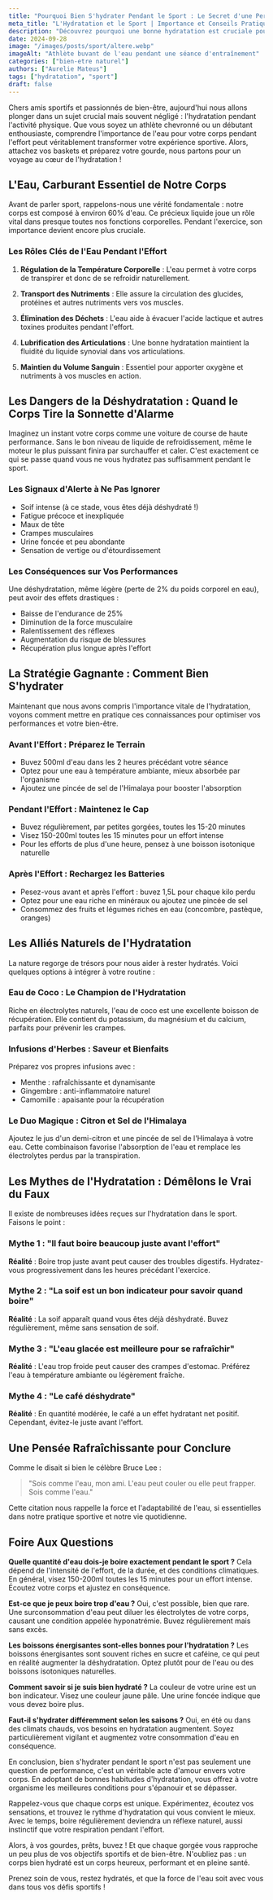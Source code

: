 ```yaml
---
title: "Pourquoi Bien S'hydrater Pendant le Sport : Le Secret d'une Performance Optimale"
meta_title: "L'Hydratation et le Sport | Importance et Conseils Pratiques"
description: "Découvrez pourquoi une bonne hydratation est cruciale pour vos performances sportives et votre santé. Conseils pratiques et astuces naturelles pour rester bien hydraté pendant l'effort."
date: 2024-09-28
image: "/images/posts/sport/altere.webp"
imageAlt: "Athlète buvant de l'eau pendant une séance d'entraînement"
categories: ["bien-etre naturel"]
authors: ["Aurelie Mateus"]
tags: ["hydratation", "sport"]
draft: false
---
```


Chers amis sportifs et passionnés de bien-être, aujourd'hui nous allons plonger dans un sujet crucial mais souvent négligé : l'hydratation pendant l'activité physique. Que vous soyez un athlète chevronné ou un débutant enthousiaste, comprendre l'importance de l'eau pour votre corps pendant l'effort peut véritablement transformer votre expérience sportive. Alors, attachez vos baskets et préparez votre gourde, nous partons pour un voyage au cœur de l'hydratation !

## L'Eau, Carburant Essentiel de Notre Corps

Avant de parler sport, rappelons-nous une vérité fondamentale : notre corps est composé à environ 60% d'eau. Ce précieux liquide joue un rôle vital dans presque toutes nos fonctions corporelles. Pendant l'exercice, son importance devient encore plus cruciale.

### Les Rôles Clés de l'Eau Pendant l'Effort

1. **Régulation de la Température Corporelle** : 
   L'eau permet à votre corps de transpirer et donc de se refroidir naturellement.

2. **Transport des Nutriments** : 
   Elle assure la circulation des glucides, protéines et autres nutriments vers vos muscles.

3. **Élimination des Déchets** : 
   L'eau aide à évacuer l'acide lactique et autres toxines produites pendant l'effort.

4. **Lubrification des Articulations** : 
   Une bonne hydratation maintient la fluidité du liquide synovial dans vos articulations.

5. **Maintien du Volume Sanguin** : 
   Essentiel pour apporter oxygène et nutriments à vos muscles en action.

## Les Dangers de la Déshydratation : Quand le Corps Tire la Sonnette d'Alarme

Imaginez un instant votre corps comme une voiture de course de haute performance. Sans le bon niveau de liquide de refroidissement, même le moteur le plus puissant finira par surchauffer et caler. C'est exactement ce qui se passe quand vous ne vous hydratez pas suffisamment pendant le sport.

### Les Signaux d'Alerte à Ne Pas Ignorer

- Soif intense (à ce stade, vous êtes déjà déshydraté !)
- Fatigue précoce et inexpliquée
- Maux de tête
- Crampes musculaires
- Urine foncée et peu abondante
- Sensation de vertige ou d'étourdissement

### Les Conséquences sur Vos Performances

Une déshydratation, même légère (perte de 2% du poids corporel en eau), peut avoir des effets drastiques :

- Baisse de l'endurance de 25%
- Diminution de la force musculaire
- Ralentissement des réflexes
- Augmentation du risque de blessures
- Récupération plus longue après l'effort

## La Stratégie Gagnante : Comment Bien S'hydrater

Maintenant que nous avons compris l'importance vitale de l'hydratation, voyons comment mettre en pratique ces connaissances pour optimiser vos performances et votre bien-être.

### Avant l'Effort : Préparez le Terrain

- Buvez 500ml d'eau dans les 2 heures précédant votre séance
- Optez pour une eau à température ambiante, mieux absorbée par l'organisme
- Ajoutez une pincée de sel de l'Himalaya pour booster l'absorption

### Pendant l'Effort : Maintenez le Cap

- Buvez régulièrement, par petites gorgées, toutes les 15-20 minutes
- Visez 150-200ml toutes les 15 minutes pour un effort intense
- Pour les efforts de plus d'une heure, pensez à une boisson isotonique naturelle

### Après l'Effort : Rechargez les Batteries

- Pesez-vous avant et après l'effort : buvez 1,5L pour chaque kilo perdu
- Optez pour une eau riche en minéraux ou ajoutez une pincée de sel
- Consommez des fruits et légumes riches en eau (concombre, pastèque, oranges)

## Les Alliés Naturels de l'Hydratation

La nature regorge de trésors pour nous aider à rester hydratés. Voici quelques options à intégrer à votre routine :

### Eau de Coco : Le Champion de l'Hydratation

Riche en électrolytes naturels, l'eau de coco est une excellente boisson de récupération. Elle contient du potassium, du magnésium et du calcium, parfaits pour prévenir les crampes.

### Infusions d'Herbes : Saveur et Bienfaits

Préparez vos propres infusions avec :
- Menthe : rafraîchissante et dynamisante
- Gingembre : anti-inflammatoire naturel
- Camomille : apaisante pour la récupération

### Le Duo Magique : Citron et Sel de l'Himalaya

Ajoutez le jus d'un demi-citron et une pincée de sel de l'Himalaya à votre eau. Cette combinaison favorise l'absorption de l'eau et remplace les électrolytes perdus par la transpiration.

## Les Mythes de l'Hydratation : Démêlons le Vrai du Faux

Il existe de nombreuses idées reçues sur l'hydratation dans le sport. Faisons le point :

### Mythe 1 : "Il faut boire beaucoup juste avant l'effort"

**Réalité** : Boire trop juste avant peut causer des troubles digestifs. Hydratez-vous progressivement dans les heures précédant l'exercice.

### Mythe 2 : "La soif est un bon indicateur pour savoir quand boire"

**Réalité** : La soif apparaît quand vous êtes déjà déshydraté. Buvez régulièrement, même sans sensation de soif.

### Mythe 3 : "L'eau glacée est meilleure pour se rafraîchir"

**Réalité** : L'eau trop froide peut causer des crampes d'estomac. Préférez l'eau à température ambiante ou légèrement fraîche.

### Mythe 4 : "Le café déshydrate"

**Réalité** : En quantité modérée, le café a un effet hydratant net positif. Cependant, évitez-le juste avant l'effort.

## Une Pensée Rafraîchissante pour Conclure

Comme le disait si bien le célèbre Bruce Lee : 

> "Sois comme l'eau, mon ami. L'eau peut couler ou elle peut frapper. Sois comme l'eau."

Cette citation nous rappelle la force et l'adaptabilité de l'eau, si essentielles dans notre pratique sportive et notre vie quotidienne.

## Foire Aux Questions

**Quelle quantité d'eau dois-je boire exactement pendant le sport ?**
Cela dépend de l'intensité de l'effort, de la durée, et des conditions climatiques. En général, visez 150-200ml toutes les 15 minutes pour un effort intense. Écoutez votre corps et ajustez en conséquence.

**Est-ce que je peux boire trop d'eau ?**
Oui, c'est possible, bien que rare. Une surconsommation d'eau peut diluer les électrolytes de votre corps, causant une condition appelée hyponatrémie. Buvez régulièrement mais sans excès.

**Les boissons énergisantes sont-elles bonnes pour l'hydratation ?**
Les boissons énergisantes sont souvent riches en sucre et caféine, ce qui peut en réalité augmenter la déshydratation. Optez plutôt pour de l'eau ou des boissons isotoniques naturelles.

**Comment savoir si je suis bien hydraté ?**
La couleur de votre urine est un bon indicateur. Visez une couleur jaune pâle. Une urine foncée indique que vous devez boire plus.

**Faut-il s'hydrater différemment selon les saisons ?**
Oui, en été ou dans des climats chauds, vos besoins en hydratation augmentent. Soyez particulièrement vigilant et augmentez votre consommation d'eau en conséquence.

En conclusion, bien s'hydrater pendant le sport n'est pas seulement une question de performance, c'est un véritable acte d'amour envers votre corps. En adoptant de bonnes habitudes d'hydratation, vous offrez à votre organisme les meilleures conditions pour s'épanouir et se dépasser.

Rappelez-vous que chaque corps est unique. Expérimentez, écoutez vos sensations, et trouvez le rythme d'hydratation qui vous convient le mieux. Avec le temps, boire régulièrement deviendra un réflexe naturel, aussi instinctif que votre respiration pendant l'effort.

Alors, à vos gourdes, prêts, buvez ! Et que chaque gorgée vous rapproche un peu plus de vos objectifs sportifs et de bien-être. N'oubliez pas : un corps bien hydraté est un corps heureux, performant et en pleine santé.

Prenez soin de vous, restez hydratés, et que la force de l'eau soit avec vous dans tous vos défis sportifs !